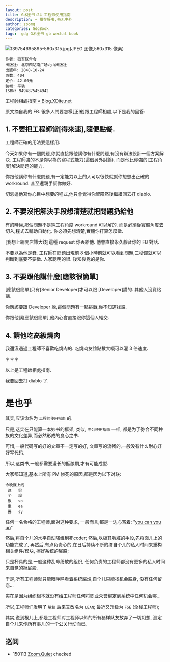 ```yaml
---
layout: post
title: G术图书:24 工程师使用指南
description: ~ 推荐好书,书无中外
author: zoomq
categories: GdgBook
tags:  gdg G术图书 gb wechat book
---
```


![139754695895-560x315.jpg(JPEG 图像,560x315 像素)](http://www.tmtpost.com/wp-content/uploads/2014/04/139754695895-560x315.jpg)


    作者: 码畜联合会
    出版社: 北京西站南广场北山出版社
    出版年: 2048-10-24
    页数: 404
    定价: 42.00元
    装帧: 平装
    ISBN: 9494875454942


<!--more-->


[工程師相處指南 « Blog.XDite.net](http://blog.xdite.net/posts/2014/04/14/engineers-guide)

原文摘自我的 FB. 很多人問要怎樣[正確]跟工程師相處,以下是我的回答:

## 1. 不要把工程師當[得來速],隨便點餐. 

工程師正確的用法要這樣用:

今天如果你有一個問題,你就直接跟他講你有什麼問題,有沒有辦法設計一個方案解決. 工程師強的不是你以為的寫程式能力(這個另外討論). 而是他比你強的[工程角度]解決問題的能力. 

你跟他講你有什麼問題,有一定能力以上的人可以很快就幫你想想出正確的 workround. 甚至還親手幫你做好. 

切忌逼他寫你心目中想要的程式,他只會覺得你智障然後繼續回去打 diablo. 

## 2. 不要沒把解決手段想清楚就把問題扔給他

有的時候,那個問題不是純工程角度 workround 可以解的. 而是必須從實體角度去切入,程式去輔助自動化. 你必須先想清楚,實體你打算怎麼做. 

[我想上網開店賺大錢]這種 request 你丟給他. 他會直接永久靜音你的 FB 對話. 

不要以為他是蠢. 工程師在問題出現前 8 個小時前就可以看到問題,三秒鐘就可以判斷到底要不要做. 人家聰明的很. 後知後覺的是你. 

## 3. 不要跟他講什麼[應該很簡單]

[應該很簡單]只有[Senior Developer]才可以跟 [Developer]講的. 其他人沒資格講. 

你應該要跟 Developer 說,這個問題有一點挑戰,你不知道找誰. 

你跟他講[應該很簡單],他內心會直接跟你這個人絕交. 

## 4. 請他吃高級燒肉

我還沒遇過工程師不喜歡吃燒肉的. 吃燒肉友誼點數大概可以灌 3 倍速度. 

＊＊＊

以上是工程師相處指南. 

我要回去打 diablo 了. 


# 是也乎

其实,应该命名为 `工程师使用指南` 的.

只是,这实在只能算一本妙书的框架,
类似, `老公使用指南` 一样,
都是为了弥合不同种族的文化差异,而必然形成的良心之书.

可惜,一般代码写的好的文章不一定写的好,
文章写的流畅的,一般没有什么耐心好好写代码.

所以,这类书,一般都需要漫长的酝酿期,才有可能成型.

大家都知道,基本上所有 PM 惨死的原因,都是因为以下对联:

    今晩就上线
     这   实
     个   现
     很   so
     重   ea
     要   sy

任何一名合格的工程师,面对这种要求,
一般而言,都是一边心骂着:
"[you can you up](http://www.urbandictionary.com/define.php?term=you+can+you+up)"

然后,将自个儿的水平自动降维到死coder;
然后,以极其肮脏的手段,先将面儿上的功能完成了,
再然后,有点负责心的,在日后持续不断的挤自个儿的私人时间来重构相关组件/模块,
擦好系统的屁股;

只是杯具的是,一般这种乱命纷放的组织,
任何负责的工程师都没有更多的私人时间来自觉的擦屁股.

于是,所有工程师就只能眼睁睁看着系统腐烂,自个儿只能找机会脱身,
没有任何留恋...

实在是因为组织根本就没有给工程师任何将职业荣誉绑定到系统中任何机会哪...

所以,工程师们发明了 `敏捷` 后来又改名为 `LEAN`;
最近又升级为 `FSE` (全桟工程师);

其实,说到根儿上,都是工程师对工程师以外的所有猪样队友放弃了一切幻想,
测定自个儿来作所有事儿的一个公关行动而已.






## 巡阅
- 150113 [Zoom.Quiet](http://zoomquiet.io/) checked





